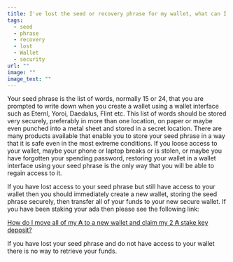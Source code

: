 ```yaml
---
title: I've lost the seed or recovery phrase for my wallet, what can I do?
tags:
  - seed
  - phrase
  - recovery
  - lost
  - Wallet
  - security
url: ""
image: ""
image_text: ""
---
```


Your seed phrase is the list of words, normally 15 or 24, that you are prompted to write down when you create a wallet using a wallet interface such as Eternl, Yoroi, Daedalus, Flint etc. This list of words should be stored very securely, preferably in more than one location, on paper or maybe even punched into a metal sheet and stored in a secret location. There are many products available that enable you to store your seed phrase in a way that it is safe even in the most extreme conditions. If you loose access to your wallet, maybe your phone or laptop breaks or is stolen, or maybe you have forgotten your spending password, restoring your wallet in a wallet interface using your seed phrase is the only way that you will be able to regain access to it.  
  
If you have lost access to your seed phrase but still have access to your wallet then you should immediately create a new wallet, storing the seed phrase securely, then transfer all of your funds to your new secure wallet. If you have been staking your ada then please see the following link:

[How do I move all of my ₳ to a new wallet and claim my 2 ₳ stake key deposit?](https://www.essentialcardano.io/faq/how-do-i-move-all-of-my-austral-to-a-new-wallet-and-claim-my-2-austral-stake-key-deposit)  
  
If you have lost your seed phrase and do not have access to your wallet there is no way to retrieve your funds.
